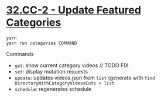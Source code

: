 # [32.CC-2 - Update Featured Categories](https://blog.joystream.org/sumer-kpis/#32.CC-2)

```
yarn
yarn run categories COMMAND
```

Commands
- `get`: show current category videos // TODO FIX
- `set`: display mutation requests
- `update`: updates videos.json from `list` (generate with `find DirectoryWithCategoryVideosCuts > list`
- `schedule`: regenerates schedule
